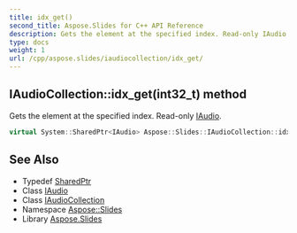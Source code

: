 ```yaml
---
title: idx_get()
second_title: Aspose.Slides for C++ API Reference
description: Gets the element at the specified index. Read-only IAudio.
type: docs
weight: 1
url: /cpp/aspose.slides/iaudiocollection/idx_get/
---
```

## IAudioCollection::idx_get(int32_t) method


Gets the element at the specified index. Read-only [IAudio](../../iaudio/).

```cpp
virtual System::SharedPtr<IAudio> Aspose::Slides::IAudioCollection::idx_get(int32_t index)=0
```

## See Also

* Typedef [SharedPtr](../../system/sharedptr/)
* Class [IAudio](../iaudio/)
* Class [IAudioCollection](./)
* Namespace [Aspose::Slides](../)
* Library [Aspose.Slides](../../)